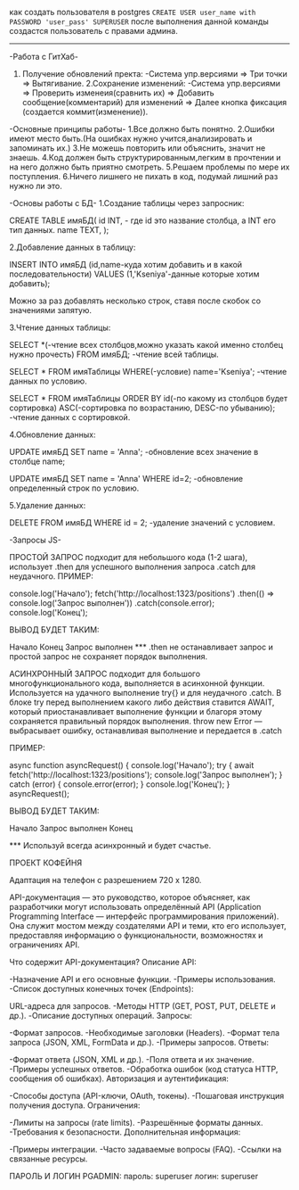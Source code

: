 


как создать пользователя в postgres
`CREATE USER user_name with PASSWORD 'user_pass' SUPERUSER`
после выполнения данной команды создастся пользователь с правами админа.

---

-Работа с ГитХаб-
1. Получение обновлений пректа: 
 -Система упр.версиями => Три точки => Вытягивание.
2.Сохранение изменений:
 -Система упр.версиями => Проверить изменеия(сравнить их) => Добавить сообщение(комментарий) для изменений => Далее кнопка фиксация (создается коммит(изменение)).
 

 -Основные принципы работы-
 1.Все должно быть понятно.
 2.Ошибки имеют место быть.(На ошибках нужно учится,анализировать и запоминать их.)
 3.Не можешь повторить или объяснить, значит не знаешь.
 4.Код должен быть структурированным,легким в прочтении и на него должно быть приятно смотреть.
 5.Решаем проблемы по мере их поступления.
 6.Ничего лишнего не пихать в код, подумай лишний раз нужно ли это.


-Основы работы с БД-
1.Создание таблицы через запросник:

CREATE TABLE имяБД(
id INT, - где id это название столбца, а INT его тип данных.
name TEXT,
);

2.Добавление данных в таблицу:

INSERT INTO имяБД (id,name-куда хотим добавить и в какой последовательности) VALUES (1,'Kseniya'-данные которые хотим добавить);

Можно за раз добавлять несколько строк, ставя после скобок со значениями запятую.

3.Чтение данных таблицы:

SELECT *(-чтение всех столбцов,можно указать какой именно столбец нужно прочесть) FROM имяБД;  -чтение всей таблицы.

SELECT * FROM имяТаблицы WHERE(-условие) name='Kseniya';  -чтение данных по условию.

SELECT * FROM имяТаблицы  ORDER BY id(-по какому из столбцов будет сортировка) ASC(-сортировка по возрастанию, DESC-по убыванию);  -чтение данных с сортировкой.

4.Обновление данных:

UPDATE имяБД SET name = 'Anna'; -обновление всех значение в столбце name;

UPDATE имяБД SET name = 'Anna' WHERE id=2;  -обновление определенный строк по условию.

5.Удаление данных:

DELETE FROM имяБД WHERE id = 2; -удаление значений с условием.



-Запросы JS-

ПРОСТОЙ ЗАПРОС подходит для небольшого кода (1-2 шага), использует .then для успешного выполнения запроса .catch для неудачного.
ПРИМЕР:

console.log('Начало');
fetch('http://localhost:1323/positions')
    .then(() => console.log('Запрос выполнен'))
    .catch(console.error);
console.log('Конец');

ВЫВОД БУДЕТ ТАКИМ:

Начало
Конец
Запрос выполнен
 *** .then не останавливает запрос и простой запрос не сохраняет порядок выполнения.

 АСИНХРОННЫЙ ЗАПРОС подходит для большого многофункционального кода, выполняется в асинхонной функции. Используется на удачного выполнение try{} и для неудачного .catch. В блоке try перед выполнением какого либо действия ставится AWAIT, который приостанавливает выполнение функции и благоря этому сохраняется правильный порядок выполнения.
 throw new Error — выбрасывает ошибку, останавливая выполнение и передается в .catch

 ПРИМЕР:

 async function asyncRequest() {
    console.log('Начало');
    try {
        await fetch('http://localhost:1323/positions');
        console.log('Запрос выполнен');
    } catch (error) {
        console.error(error);
    }
    console.log('Конец');
}
asyncRequest();

ВЫВОД БУДЕТ ТАКИМ:

Начало
Запрос выполнен
Конец

*** Используй всегда асинхронный и будет счастье.




ПРОЕКТ КОФЕЙНЯ

Адаптация на телефон с разрешением 720 х 1280.




API-документация — это руководство, которое объясняет, как разработчики могут использовать определённый API (Application Programming Interface — интерфейс программирования приложений). Она служит мостом между создателями API и теми, кто его использует, предоставляя информацию о функциональности, возможностях и ограничениях API.

Что содержит API-документация?
Описание API:

-Назначение API и его основные функции.
-Примеры использования.
-Список доступных конечных точек (Endpoints):

URL-адреса для запросов.
-Методы HTTP (GET, POST, PUT, DELETE и др.).
-Описание доступных операций.
Запросы:

-Формат запросов.
-Необходимые заголовки (Headers).
-Формат тела запроса (JSON, XML, FormData и др.).
-Примеры запросов.
Ответы:

-Формат ответа (JSON, XML и др.).
-Поля ответа и их значение.
-Примеры успешных ответов.
-Обработка ошибок (код статуса HTTP, сообщения об ошибках).
Авторизация и аутентификация:

-Способы доступа (API-ключи, OAuth, токены).
-Пошаговая инструкция получения доступа.
Ограничения:

-Лимиты на запросы (rate limits).
-Разрешённые форматы данных.
-Требования к безопасности.
Дополнительная информация:

-Примеры интеграции.
-Часто задаваемые вопросы (FAQ).
-Ссылки на связанные ресурсы.



ПАРОЛЬ И ЛОГИН PGADMIN:
пароль: superuser
логин: superuser

